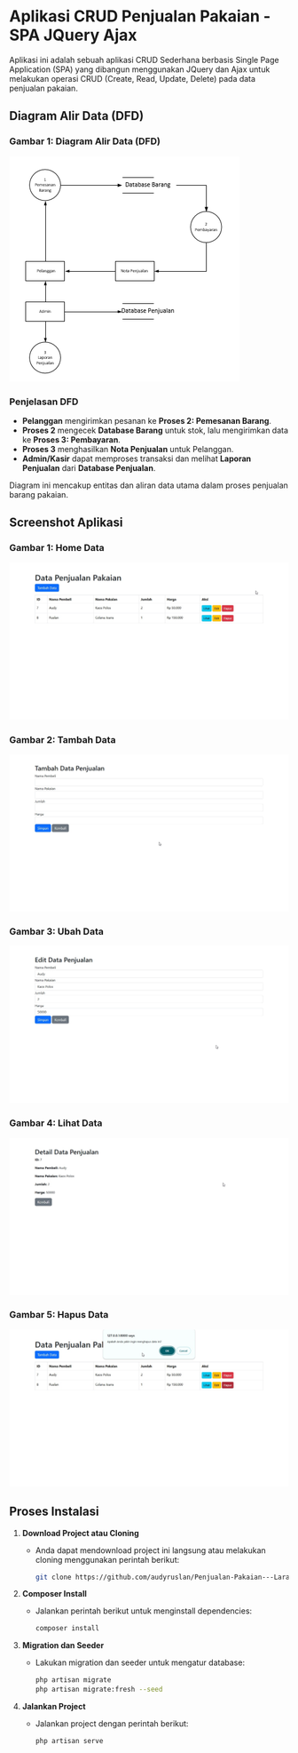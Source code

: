 # Aplikasi CRUD Penjualan Pakaian - SPA JQuery Ajax

Aplikasi ini adalah sebuah aplikasi CRUD Sederhana berbasis Single Page Application (SPA) yang dibangun menggunakan JQuery dan Ajax untuk melakukan operasi CRUD (Create, Read, Update, Delete) pada data penjualan pakaian.

## Diagram Alir Data (DFD)

### Gambar 1: Diagram Alir Data (DFD)

![DFD](public/image/dfd.png)

### Penjelasan DFD

- **Pelanggan** mengirimkan pesanan ke **Proses 2: Pemesanan Barang**.
- **Proses 2** mengecek **Database Barang** untuk stok, lalu mengirimkan data ke **Proses 3: Pembayaran**.
- **Proses 3** menghasilkan **Nota Penjualan** untuk Pelanggan.
- **Admin/Kasir** dapat memproses transaksi dan melihat **Laporan Penjualan** dari **Database Penjualan**.

Diagram ini mencakup entitas dan aliran data utama dalam proses penjualan barang pakaian.

## Screenshot Aplikasi

### Gambar 1: Home Data
![Tambah Data](public/image/home.jpg)

### Gambar 2: Tambah Data
![Ubah Data](public/image/add.jpg)

### Gambar 3: Ubah Data
![Lihat Data](public/image/edit.jpg)

### Gambar 4: Lihat Data
![Hapus Data](public/image/read.jpg)

### Gambar 5: Hapus Data
![Hapus Data](public/image/delete.jpg)

## Proses Instalasi

1. **Download Project atau Cloning**
   - Anda dapat mendownload project ini langsung atau melakukan cloning menggunakan perintah berikut:
     ```bash
     git clone https://github.com/audyruslan/Penjualan-Pakaian---Laravel-SPA-JQuery-Ajax.git
     ```

2. **Composer Install**
   - Jalankan perintah berikut untuk menginstall dependencies:
     ```bash
     composer install
     ```

3. **Migration dan Seeder**
   - Lakukan migration dan seeder untuk mengatur database:
     ```bash
     php artisan migrate
     php artisan migrate:fresh --seed
     ```

4. **Jalankan Project**
   - Jalankan project dengan perintah berikut:
     ```bash
     php artisan serve
     ```
